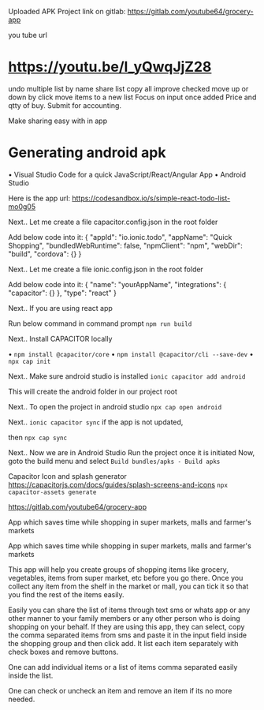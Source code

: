 
Uploaded APK
Project link on gitlab: https://gitlab.com/youtube64/grocery-app

you tube url
# https://youtu.be/l_yQwqJjZ28

undo
multiple list by name
share list copy all
improve checked
move up or down by click
move items to a new list
Focus on input once added
Price and qtty of buy. Submit for accounting.

Make sharing easy with in app

# Generating android apk

   • Visual Studio Code for a quick JavaScript/React/Angular App
   • Android Studio

   Here is the app url:
   https://codesandbox.io/s/simple-react-todo-list-mo0g05


   Next..
   Let me create a
   file capacitor.config.json in the root folder

   Add below code into it:
   {
   "appId": "io.ionic.todo",
   "appName": "Quick Shopping",
   "bundledWebRuntime": false,
   "npmClient": "npm",
   "webDir": "build",
   "cordova": {}
   }



   Next..
   Let me create a file ionic.config.json in the root folder


   Add below code into it:
   {
    "name": "yourAppName",
    "integrations": {
       "capacitor": {}
    },
    "type": "react"
   }


   Next..
   If you are using react app

   Run below command in command prompt
   `npm run build`

   Next..
   Install CAPACITOR locally

   •    `npm install @capacitor/core`
   •    `npm install @capacitor/cli --save-dev`
   •    `npx cap init`

   Next..
   Make sure android studio is installed
   `ionic capacitor add android`

   This will create the android folder in our project root


   Next..
   To open the project in android studio
   `npx cap open android`

   Next..
   `ionic capacitor sync` if the app is not updated, 
   
   then
   `npx cap sync`
   
   Next..
   Now we are in Android Studio
   Run the project once it is initiated
   Now, goto the build menu and select
   `Build bundles/apks - Build apks`


Capacitor
Icon and splash generator https://capacitorjs.com/docs/guides/splash-screens-and-icons 
`npx capacitor-assets generate`

https://gitlab.com/youtube64/grocery-app




App which saves time while shopping in super markets, malls and farmer's markets

App which saves time while shopping in super markets, malls and farmer's markets

This app will help you create groups of shopping items like grocery, vegetables, items from super market, etc before you go there. Once you collect any item from the shelf in the market or mall, you can tick it so that you find the rest of the items easily.

Easily you can share the list of items through text sms or whats app or any other manner to your family members or any other person who is doing shopping on your behalf. If they are using this app, they can select, copy the comma separated items from sms and paste it in the input field inside the shopping group and then click add. It list each item separately with check boxes and remove buttons.

One can add individual items or a list of items comma separated easily inside the list.

One can check or uncheck an item and remove an item if its no more needed.
